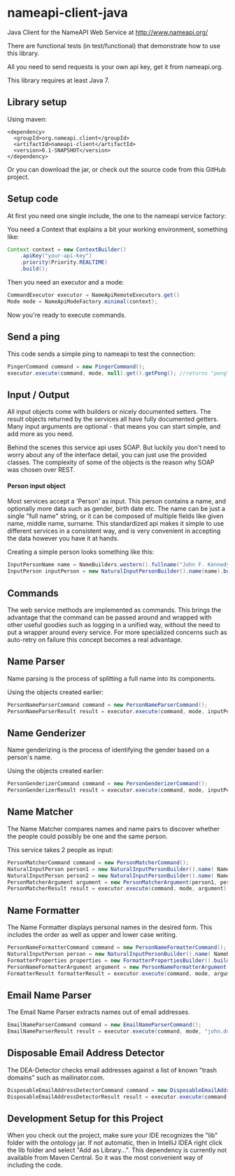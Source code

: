 nameapi-client-java
===================

Java Client for the NameAPI Web Service at http://www.nameapi.org/

There are functional tests (in test/functional) that demonstrate how to use this library.

All you need to send requests is your own api key, get it from nameapi.org.

This library requires at least Java 7.



## Library setup

Using maven:

    <dependency>
      <groupId>org.nameapi.client</groupId>
      <artifactId>nameapi-client</artifactId>
      <version>0.1-SNAPSHOT</version>
    </dependency>

Or you can download the jar, or check out the source code from this GitHub project.



## Setup code

At first you need one single include, the one to the nameapi service factory:


You need a Context that explains a bit your working environment, something like:

```java
Context context = new ContextBuilder()
    .apiKey("your-api-key")
    .priority(Priority.REALTIME)
    .build();
```

Then you need an executor and a mode:

```java
CommandExecutor executor = NameApiRemoteExecutors.get()
Mode mode = NameApiModeFactory.minimal(context);
```

Now you're ready to execute commands.




## Send a ping

This code sends a simple ping to nameapi to test the connection:

```java
PingerCommand command = new PingerCommand();
executor.execute(command, mode, null).get().getPong(); //returns "pong"
```



## Input / Output

All input objects come with builders or nicely documented setters.
The result objects returned by the services all have fully documented getters.
Many input arguments are optional - that means you can start simple, and add more as you need.

Behind the scenes this service api uses SOAP. But luckily you don't need to worry about any
of the interface detail, you can just use the provided classes.
The complexity of some of the objects is the reason why SOAP was chosen over REST.

#### Person input object

Most services accept a 'Person' as input. This person contains a name, and optionally
more data such as gender, birth date etc.
The name can be just a single "full name" string, or it can be composed of multiple
fields like given name, middle name, surname.
This standardized api makes it simple to use different services in a consistent way,
and is very convenient in accepting the data however you have it at hands.

Creating a simple person looks something like this:

```java
InputPersonName name = NameBuilders.western().fullname("John F. Kennedy").build();
InputPerson inputPerson = new NaturalInputPersonBuilder().name(name).build();
```



## Commands

The web service methods are implemented as commands. This brings the advantage that the
command can be passed around and wrapped with other useful goodies such as logging
in a unified way, without the need to put a wrapper around every service.
For more specialized concerns such as auto-retry on failure this concept becomes
a real advantage.



## Name Parser

Name parsing is the process of splitting a full name into its components.

Using the objects created earlier:

```java
PersonNameParserCommand command = new PersonNameParserCommand();
PersonNameParserResult result = executor.execute(command, mode, inputPerson).get();
```


## Name Genderizer

Name genderizing is the process of identifying the gender based on a person's name.

Using the objects created earlier:

```java
PersonGenderizerCommand command = new PersonGenderizerCommand();
PersonGenderizerResult result = executor.execute(command, mode, inputPerson).get();
```


## Name Matcher

The Name Matcher compares names and name pairs to discover whether the people could possibly be one and the same person.

This service takes 2 people as input:

```java
PersonMatcherCommand command = new PersonMatcherCommand();
NaturalInputPerson person1 = new NaturalInputPersonBuilder().name( NameBuilders.western().fullname("John F. Kennedy").build() ).build();
NaturalInputPerson person2 = new NaturalInputPersonBuilder().name( NameBuilders.western().fullname("Jack Kennedy").build() ).build();
PersonMatcherArgument argument = new PersonMatcherArgument(person1, person2);
PersonMatcherResult result = executor.execute(command, mode, argument).get();
```


## Name Formatter

The Name Formatter displays personal names in the desired form. This includes the order as well as upper and lower case writing.

```java
PersonNameFormatterCommand command = new PersonNameFormatterCommand();
NaturalInputPerson person = new NaturalInputPersonBuilder().name( NameBuilders.western().fullname("john f. kennedy").build() ).build();
FormatterProperties properties = new FormatterPropertiesBuilder().build();
PersonNameFormatterArgument argument = new PersonNameFormatterArgument(person, properties);
FormatterResult formatterResult = executor.execute(command, mode, argument).get();
```


## Email Name Parser

The Email Name Parser extracts names out of email addresses.

```java
EmailNameParserCommand command = new EmailNameParserCommand();
EmailNameParserResult result = executor.execute(command, mode, "john.doe@example.com").get();
```


## Disposable Email Address Detector

The DEA-Detector checks email addresses against a list of known "trash domains" such as mailinator.com.

```java
DisposableEmailAddressDetectorCommand command = new DisposableEmailAddressDetectorCommand();
DisposableEmailAddressDetectorResult result = executor.execute(command, mode, "blahblah@10minutemail.com");
```


## Development Setup for this Project

When you check out the project, make sure your IDE recognizes the "lib" folder with the ontology jar. If not automatic, then in IntelliJ IDEA right click the lib folder and select "Add as Library...".
This dependency is currently not available from Maven Central. So it was the most convenient way of including the code.


